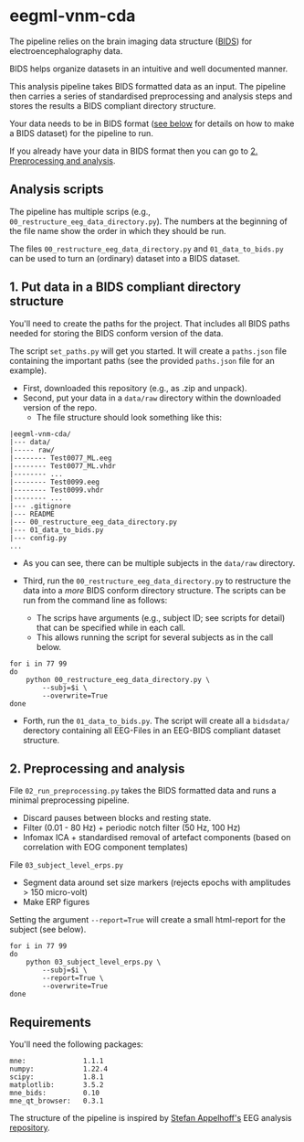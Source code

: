 # eegml-vnm-cda

The pipeline relies on the brain imaging data structure ([BIDS](https://bids-specification.readthedocs.io/en/stable/04-modality-specific-files/03-electroencephalography.html)) for electroencephalography data.

BIDS helps organize datasets in an intuitive and well documented manner.

This analysis pipeline takes BIDS formatted data as an input. The pipeline then carries a series of standardised preprocessing and analysis steps and stores the results a BIDS compliant directory structure.

Your data needs to be in BIDS format ([see below](#1-put-data-in-a-bids-compliant-directory-structure) for details on how to make a BIDS dataset) for the pipeline to run.

If you already have your data in BIDS format then you can go to [2. Preprocessing and analysis](#2-preprocessing-and-analysis).

## Analysis scripts

The pipeline has multiple scrips (e.g., `00_restructure_eeg_data_directory.py`). The numbers at the beginning of the file name show the order in which they should be run.

The files `00_restructure_eeg_data_directory.py` and `01_data_to_bids.py` can be used to turn an (ordinary) dataset into a BIDS dataset.

## 1. Put data in a BIDS compliant directory structure

You'll need to create the paths for the project.
That includes all BIDS paths needed for storing the BIDS conform version of the data.

The script `set_paths.py` will get you started. It will create a `paths.json` file containing the important paths (see the provided `paths.json` file for an example).

- First, downloaded this repository (e.g., as .zip and unpack).
- Second, put your data in a `data/raw` directory within the downloaded version of the repo.
  - The file structure should look something like this:

```
|eegml-vnm-cda/
|--- data/
|----- raw/
|-------- Test0077_ML.eeg 
|-------- Test0077_ML.vhdr
|-------- ...
|-------- Test0099.eeg
|-------- Test0099.vhdr
|-------- ...
|--- .gitignore
|--- README
|--- 00_restructure_eeg_data_directory.py 
|--- 01_data_to_bids.py
|--- config.py
...
```

  - As you can see, there can be multiple subjects in the `data/raw` directory.

- Third, run the `00_restructure_eeg_data_directory.py` to restructure the data into a *more* BIDS conform directory structure. The scripts can be run from the command line as follows:
  - The scrips have arguments (e.g., subject ID; see scripts for detail) that can be specified while in each call.
  - This allows running the script for several subjects as in the call below.

```shell
for i in 77 99
do
    python 00_restructure_eeg_data_directory.py \
        --subj=$i \
        --overwrite=True
done
```

- Forth, run the `01_data_to_bids.py`. The script will create all a `bidsdata/` derectory containing all EEG-Files in an EEG-BIDS compliant dataset structure.

## 2. Preprocessing and analysis

File `02_run_preprocessing.py` takes the BIDS formatted data and runs a minimal preprocessing pipeline.
- Discard pauses between blocks and resting state.
- Filter (0.01 - 80 Hz) + periodic notch filter (50 Hz, 100 Hz)
- Infomax ICA + standardised removal of artefact components (based on correlation with EOG component templates)

File `03_subject_level_erps.py`
- Segment data around set size markers (rejects epochs with amplitudes > 150 micro-volt)
- Make ERP figures

Setting the argument `--report=True` will create a small html-report for the subject (see below).

```shell
for i in 77 99
do
    python 03_subject_level_erps.py \
        --subj=$i \
        --report=True \
        --overwrite=True
done
```

## Requirements

You'll need the following packages:

```
mne:              1.1.1
numpy:            1.22.4
scipy:            1.8.1
matplotlib:       3.5.2
mne_bids:         0.10
mne_qt_browser:   0.3.1
```

The structure of the pipeline is inspired by [Stefan Appelhoff's](https://github.com/sappelhoff) EEG analysis [repository](https://github.com/sappelhoff/eeg_manypipes_arc).
